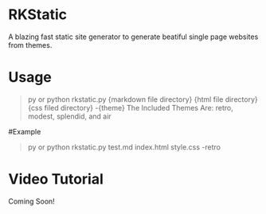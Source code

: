 # RKStatic
A blazing fast static site generator to generate beatiful single page websites from themes.

# Usage
> py or python rkstatic.py {markdown file directory} {html file directory} {css filed directory} -{theme}
> The Included Themes Are: retro, modest, splendid, and air

#Example
> py or python rkstatic.py test.md index.html style.css -retro

# Video Tutorial
Coming Soon!

